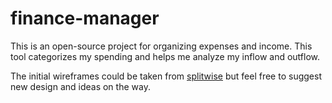 # finance-manager
This is an open-source project for organizing expenses and income. This tool categorizes my spending and helps me analyze my inflow and outflow.

The initial wireframes could be taken from [splitwise](splitwise.com) but feel free to suggest new design and ideas on the way.

